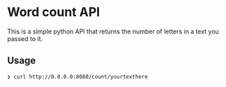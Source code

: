 # Word count API

This is a simple python API that returns the number of letters in a text you passed to it.

## Usage
```sh
❯ curl http://0.0.0.0:8080/count/yourtexthere
```
